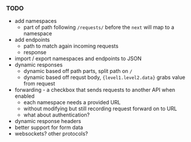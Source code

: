 ### TODO
 - add namespaces
   - part of path following `/requests/` before the `next` will map to a namespace
 - add endpoints
   - path to match again incoming requests
   - response
 - import / export namespaces and endpoints to JSON
 - dynamic responses
   - dynamic based off path parts, split path on `/`
   - dynamic based off requst body, `{level1.level2.data}` grabs value from request
 - forwarding - a checkbox that sends requests to another API when enabled
   - each namespace needs a provided URL
   - without modifying but still recording request forward on to URL
   - what about authentication?
 - dynamic response headers
 - better support for form data
 - websockets? other protocols?
